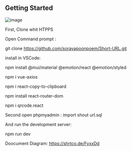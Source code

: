 ## Getting Started
![image](https://user-images.githubusercontent.com/72434711/202987793-4b88547a-a8a1-4a28-9f65-f954a4205ad3.png)

First, Clone whit HTPPS

Open Command prompt :
  
  git clone https://github.com/sorayapoonpoem/Short-URL.git

install in VSCode:

  npm install @mui/material @emotion/react @emotion/styled

  npm i vue-axios

  npm i react-copy-to-clipboard

  npm install react-router-dom

  npm i qrcode.react

Second open phpmyadmin :
  import shout url.sql

And run the development server:

  npm run dev

Doocument Diagram: https://shrtco.de/FyxxDd
